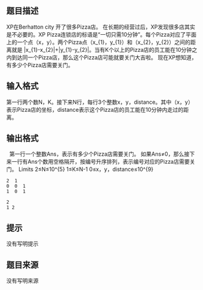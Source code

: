 


## 题目描述
XP在Berhatton city 开了很多Pizza店。
在长期的经营过后，XP发现很多店其实是不必要的。XP Pizza连锁店的标语是“一切只需10分钟”。每个Pizza对应了平面上的一个点（x，y）。两个Pizza点（x_{1}，y_{1}）和（x_{2}，y_{2}）之间的距离就是 |x_{1}-x_{2}|+|y_{1}-y_{2}|。当有K个以上的Pizza店的员工能在10分钟之内到达同一个Pizza店，那么这个Pizza店可能就要关门大吉啦。
现在XP想知道，有多少个Pizza店需要关门。
## 输入格式
第一行两个数N，K。接下来N行，每行3个整数x，y，distance。其中（x，y）表示Pizza店的坐标，distance表示这个Pizza店的员工能在10分钟内走过的距离。
## 输出格式
 
第一行一个整数Ans，表示有多少个Pizza店需要关门。
如果Ans≠0，那么接下来一行有Ans个数用空格隔开，按编号升序排列，表示编号对应的Pizza店需要关门。
Limits
2≤N≤10^{5}
1≤K≤N-1
0≤x，y，distance≤10^{9}

```input1
2  1
0  0  1
1  0  1

```
```output1
2
1 2
```

## 提示
没有写明提示
## 题目来源
没有写明来源


